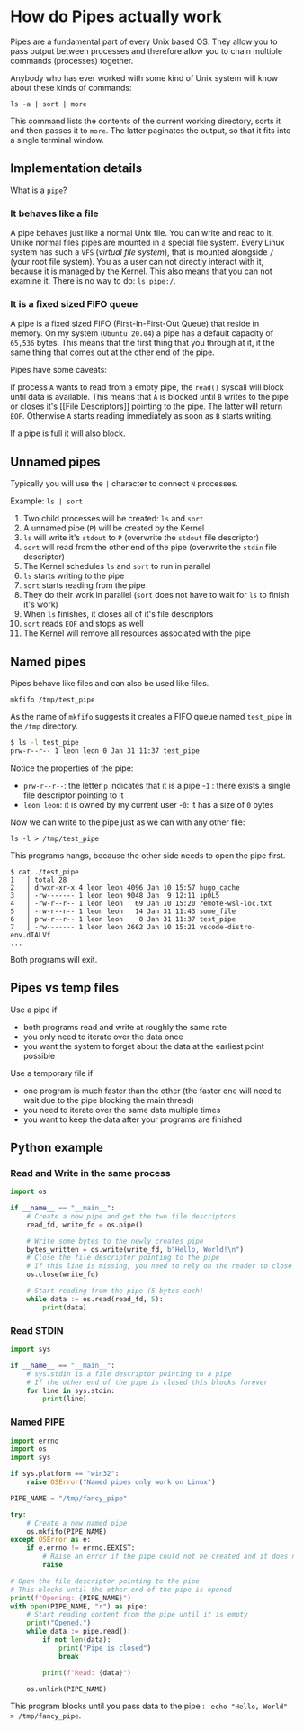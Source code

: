 # How do Pipes actually work
Pipes are a fundamental part of every Unix based OS. They allow you to pass output between processes and therefore allow you to chain multiple commands (processes) together.

Anybody who has ever worked with some kind of Unix system will know about these kinds of commands:

`ls -a | sort | more`

This command lists the contents of the current working directory, sorts it and then passes it to `more`. The latter paginates the output, so that it fits into a single terminal window.

## Implementation details
What is a `pipe`?


### It behaves like a file
A pipe behaves just like a normal Unix file. You can write and read to it. Unlike normal files pipes are mounted in a special file system. Every Linux system has such a `VFS` (*virtual file system*), that is mounted alongside `/` (your root file system). You as a user can not directly interact with it, because it is managed by the Kernel. This also means that you can not examine it. There is no way to do: `ls pipe:/`. 

### It is a fixed sized FIFO queue
A pipe is a fixed sized FIFO (First-In-First-Out Queue) that reside in memory. On my system (`Ubuntu 20.04`) a pipe has a default capacity of  `65,536` bytes. This means that the first thing that you through at it, it the same thing that comes out at the other end of the pipe. 

Pipes have some caveats:

If process `A` wants to read from a empty pipe, the `read()` syscall will block until data is available. This means that `A` is blocked until `B` writes to the pipe or closes it's [[File Descriptors]] pointing to the pipe. The latter will return `EOF`. Otherwise `A` starts reading immediately as soon as `B` starts writing.

If a pipe is full it will also block. 

## Unnamed pipes
Typically you will use the `|` character to connect `N` processes. 

Example: `ls | sort`

1. Two child processes will be created: `ls` and `sort`
2. A unnamed pipe (`P`) will be created by the Kernel
3. `ls` will write it's `stdout` to `P` (overwrite the `stdout` file descriptor)
4. `sort` will read from the other end of the pipe (overwrite the `stdin` file descriptor)
5. The Kernel schedules `ls` and `sort` to run in parallel
6. `ls` starts writing to the pipe
7. `sort` starts reading from the pipe
8. They do their work in parallel (`sort` does not have to wait for `ls` to finish it's work)
9. When `ls` finishes, it closes all of it's file descriptors
10. `sort` reads `EOF` and stops as well
11. The Kernel will remove all resources associated with the pipe

## Named pipes
Pipes behave like files and can also be used like files. 

`mkfifo /tmp/test_pipe`

As the name of `mkfifo` suggests it creates a FIFO queue named `test_pipe` in the `/tmp` directory. 

```sh
$ ls -l test_pipe
prw-r--r-- 1 leon leon 0 Jan 31 11:37 test_pipe
```

Notice the properties of the pipe:

- `prw-r--r--`: the letter `p` indicates that it is a pipe
-`1` : there exists a single file descriptor pointing to it
- `leon leon`: it is owned by my current user
-`0`: it has a size of `0` bytes


Now we can write to the pipe just as we can with any other file:

`ls -l > /tmp/test_pipe`

This programs hangs, because the other side needs to open the pipe first.

```
$ cat ./test_pipe
1   │ total 28
2   │ drwxr-xr-x 4 leon leon 4096 Jan 10 15:57 hugo_cache
3   │ -rw------- 1 leon leon 9048 Jan  9 12:11 ip0L5
4   │ -rw-r--r-- 1 leon leon   69 Jan 10 15:20 remote-wsl-loc.txt
5   │ -rw-r--r-- 1 leon leon   14 Jan 31 11:43 some_file
6   │ prw-r--r-- 1 leon leon    0 Jan 31 11:37 test_pipe
7   │ -rw------- 1 leon leon 2662 Jan 10 15:21 vscode-distro-env.dIALVf
...

```

Both programs will exit. 



## Pipes vs temp files

Use a pipe if
- both programs read and write at roughly the same rate
- you only need to iterate over the data once
- you want the system to forget about the data at the earliest point possible

Use a temporary file if
- one program is much faster than the other (the faster one will need to wait due to the pipe blocking the main thread) 
- you need to iterate over the same data multiple times
- you want to keep the data after your programs are finished



## Python example

### Read and Write in the same process
```py
import os

if __name__ == "__main__":
    # Create a new pipe and get the two file descriptors
    read_fd, write_fd = os.pipe()

    # Write some bytes to the newly creates pipe
    bytes_written = os.write(write_fd, b"Hello, World!\n")
    # Close the file descriptor pointing to the pipe
    # If this line is missing, you need to rely on the reader to close the pipe correctly
    os.close(write_fd)

    # Start reading from the pipe (5 bytes each)
    while data := os.read(read_fd, 5):
        print(data)

```

### Read STDIN
```py
import sys

if __name__ == "__main__":
    # sys.stdin is a file descriptor pointing to a pipe
    # If the other end of the pipe is closed this blocks forever
    for line in sys.stdin:
        print(line)

```

### Named PIPE
```py
import errno
import os
import sys

if sys.platform == "win32":
    raise OSError("Named pipes only work on Linux")

PIPE_NAME = "/tmp/fancy_pipe"

try:
    # Create a new named pipe
    os.mkfifo(PIPE_NAME)
except OSError as e:
    if e.errno != errno.EEXIST:
        # Raise an error if the pipe could not be created and it does not already exist
        raise

# Open the file descriptor pointing to the pipe
# This blocks until the other end of the pipe is opened
print(f"Opening: {PIPE_NAME}")
with open(PIPE_NAME, "r") as pipe:
    # Start reading content from the pipe until it is empty
    print("Opened.")
    while data := pipe.read():
        if not len(data):
            print("Pipe is closed")
            break

        print(f"Read: {data}")

    os.unlink(PIPE_NAME)

```

This program blocks until you pass data to the pipe : ` echo "Hello, World" > /tmp/fancy_pipe`.